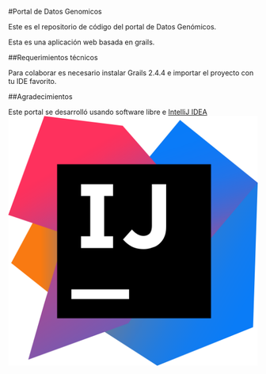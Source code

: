 #Portal de Datos Genomicos

Este es el repositorio de código del portal de Datos Genómicos.

Esta es una aplicación web basada en grails.

##Requerimientos técnicos

Para colaborar es necesario instalar Grails 2.4.4 e importar el proyecto con tu IDE favorito.

##Agradecimientos

Este portal se desarrolló usando software libre e [IntelliJ IDEA](https://www.jetbrains.com/idea/)![IJ Logo](logo-ij.png)

